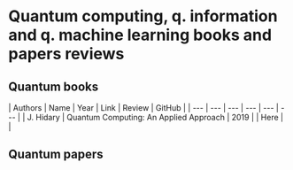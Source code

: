 # Quantum computing, q. information and q. machine learning books and papers reviews



## Quantum books 

| Authors | Name | Year | Link | Review | GitHub |
| --- | --- | --- | --- | --- | --- |
| J. Hidary | Quantum Computing: An Applied Approach | 2019 | | Here | | 

## Quantum papers


